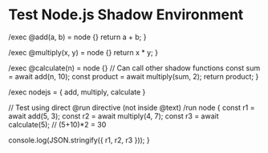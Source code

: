 # Test Node.js Shadow Environment

/exec @add(a, b) = node {}
  return a + b;
}

/exec @multiply(x, y) = node {}
  return x * y;
}

/exec @calculate(n) = node {}
  // Can call other shadow functions
  const sum = await add(n, 10);
  const product = await multiply(sum, 2);
  return product;
}

/exec nodejs = { add, multiply, calculate }

// Test using direct @run directive (not inside @text)
/run node {
  const r1 = await add(5, 3);
  const r2 = await multiply(4, 7);
  const r3 = await calculate(5); // (5+10)*2 = 30
  
  console.log(JSON.stringify({ r1, r2, r3 }));
}